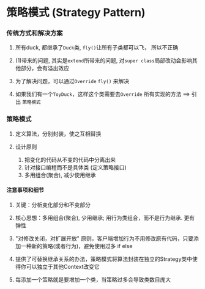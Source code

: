 # 策略模式 (Strategy Pattern)

### 传统方式和解决方案

1. 所有duck, 都继承了`Duck`类, `fly()`让所有子类都可以飞， 所以不正确

2. (1)带来的问题, 其实是`extend`所带来的问题, 对`super class`局部改动会影响其他部分，会有溢出效应

3. 为了解决问题，可以通过`Override` `fly()` 来解决

4. 如果我们有一个`ToyDuck`，这样这个类需要去`Override` 所有实现的方法 ==> 引出 `策略模式`

### 策略模式

1. 定义算法，分别封装，使之互相替换

2. 设计原则
    
    1. 把变化的代码从不变的代码中分离出来
    2. 针对接口编程而不是具体类 (定义策略接口)
    3. 多用组合(聚合), 减少使用继承
    
#### 注意事项和细节

1. 关键：分析变化部分和不变部分
   
2. 核心思想：多用组合(聚合), 少用继承; 用行为类组合，而不是行为继承. 更有弹性

3. "对修改关闭，对扩展开放" 原则，客户端增加行为不用修改原有代码，只要添加一种新的策略(或者行为)，避免使用过多 if else

4. 提供了可替换继承关系的办法，策略模式将算法封装在独立的Strategy类中使得你可以独立于其他Context改变它

5. 每添加一个策略就是要增加一个类，当策略过多会导致类数目庞大